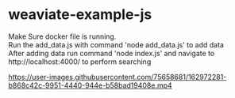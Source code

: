 # weaviate-example-js
 
Make Sure docker file is running. \
Run the add_data.js with command 'node add_data.js' to add data \
After adding data run command 'node index.js' and navigate to http://localhost:4000/ to perform searching


https://user-images.githubusercontent.com/75658681/162972281-b868c42c-9951-4440-944e-b58bad19408e.mp4

